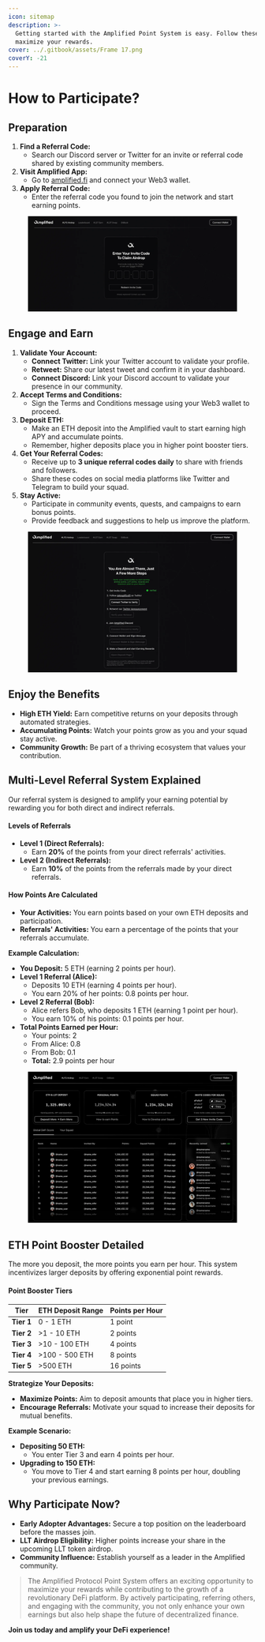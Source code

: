 ```yaml
---
icon: sitemap
description: >-
  Getting started with the Amplified Point System is easy. Follow these steps to
  maximize your rewards.
cover: ../.gitbook/assets/Frame 17.png
coverY: -21
---
```


# How to Participate?

## **Preparation**

1. **Find a Referral Code:**
   * Search our Discord server or Twitter for an invite or referral code shared by existing community members.
2. **Visit Amplified App:**
   * Go to [amplified.fi](https://amplified.fi) and connect your Web3 wallet.
3. **Apply Referral Code:**
   * Enter the referral code you found to join the network and start earning points.

<figure><img src="../.gitbook/assets/image.png" alt=""><figcaption></figcaption></figure>

## **Engage and Earn**

1. **Validate Your Account:**
   * **Connect Twitter:** Link your Twitter account to validate your profile.
   * **Retweet:** Share our latest tweet and confirm it in your dashboard.
   * **Connect Discord:** Link your Discord account to validate your presence in our community.
2. **Accept Terms and Conditions:**
   * Sign the Terms and Conditions message using your Web3 wallet to proceed.
3. **Deposit ETH:**
   * Make an ETH deposit into the Amplified vault to start earning high APY and accumulate points.
   * Remember, higher deposits place you in higher point booster tiers.
4. **Get Your Referral Codes:**
   * Receive up to **3 unique referral codes daily** to share with friends and followers.
   * Share these codes on social media platforms like Twitter and Telegram to build your squad.
5. **Stay Active:**
   * Participate in community events, quests, and campaigns to earn bonus points.
   * Provide feedback and suggestions to help us improve the platform.

<figure><img src="../.gitbook/assets/image (1).png" alt=""><figcaption></figcaption></figure>

## **Enjoy the Benefits**

* **High ETH Yield:** Earn competitive returns on your deposits through automated strategies.
* **Accumulating Points:** Watch your points grow as you and your squad stay active.
* **Community Growth:** Be part of a thriving ecosystem that values your contribution.

## Multi-Level Referral System Explained

Our referral system is designed to amplify your earning potential by rewarding you for both direct and indirect referrals.

#### **Levels of Referrals**

* **Level 1 (Direct Referrals):**
  * Earn **20%** of the points from your direct referrals' activities.
* **Level 2 (Indirect Referrals):**
  * Earn **10%** of the points from the referrals made by your direct referrals.

#### **How Points Are Calculated**

* **Your Activities:** You earn points based on your own ETH deposits and participation.
* **Referrals' Activities:** You earn a percentage of the points that your referrals accumulate.

**Example Calculation:**

* **You Deposit:** 5 ETH (earning 2 points per hour).
* **Level 1 Referral (Alice):**
  * Deposits 10 ETH (earning 4 points per hour).
  * You earn 20% of her points: 0.8 points per hour.
* **Level 2 Referral (Bob):**
  * Alice refers Bob, who deposits 1 ETH (earning 1 point per hour).
  * You earn 10% of his points: 0.1 points per hour.
* **Total Points Earned per Hour:**
  * Your points: 2
  * From Alice: 0.8
  * From Bob: 0.1
  * **Total:** 2.9 points per hour

<figure><img src="../.gitbook/assets/image (2).png" alt=""><figcaption></figcaption></figure>

## ETH Point Booster Detailed

The more you deposit, the more points you earn per hour. This system incentivizes larger deposits by offering exponential point rewards.

#### **Point Booster Tiers**

| **Tier**   | **ETH Deposit Range** | **Points per Hour** |
| ---------- | --------------------- | ------------------- |
| **Tier 1** | 0 - 1 ETH             | 1 point             |
| **Tier 2** | >1 - 10 ETH           | 2 points            |
| **Tier 3** | >10 - 100 ETH         | 4 points            |
| **Tier 4** | >100 - 500 ETH        | 8 points            |
| **Tier 5** | >500 ETH              | 16 points           |

**Strategize Your Deposits:**

* **Maximize Points:** Aim to deposit amounts that place you in higher tiers.
* **Encourage Referrals:** Motivate your squad to increase their deposits for mutual benefits.

**Example Scenario:**

* **Depositing 50 ETH:**
  * You enter Tier 3 and earn 4 points per hour.
* **Upgrading to 150 ETH:**
  * You move to Tier 4 and start earning 8 points per hour, doubling your previous earnings.

## Why Participate Now?

* **Early Adopter Advantages:** Secure a top position on the leaderboard before the masses join.
* **LLT Airdrop Eligibility:** Higher points increase your share in the upcoming LLT token airdrop.
* **Community Influence:** Establish yourself as a leader in the Amplified community.

> The Amplified Protocol Point System offers an exciting opportunity to maximize your rewards while contributing to the growth of a revolutionary DeFi platform. By actively participating, referring others, and engaging with the community, you not only enhance your own earnings but also help shape the future of decentralized finance.

**Join us today and amplify your DeFi experience!**
